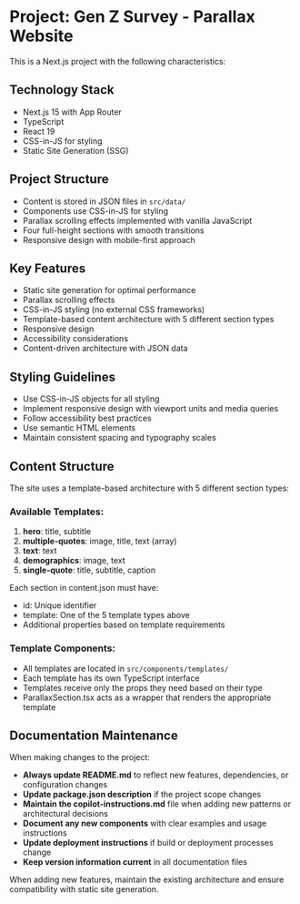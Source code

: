<!-- Use this file to provide workspace-specific custom instructions to Copilot. For more details, visit https://code.visualstudio.com/docs/copilot/copilot-customization#_use-a-githubcopilotinstructionsmd-file -->

# Project: Gen Z Survey - Parallax Website

This is a Next.js project with the following characteristics:

## Technology Stack
- Next.js 15 with App Router
- TypeScript
- React 19
- CSS-in-JS for styling
- Static Site Generation (SSG)

## Project Structure
- Content is stored in JSON files in `src/data/`
- Components use CSS-in-JS for styling
- Parallax scrolling effects implemented with vanilla JavaScript
- Four full-height sections with smooth transitions
- Responsive design with mobile-first approach

## Key Features
- Static site generation for optimal performance
- Parallax scrolling effects
- CSS-in-JS styling (no external CSS frameworks)
- Template-based content architecture with 5 different section types
- Responsive design
- Accessibility considerations
- Content-driven architecture with JSON data

## Styling Guidelines
- Use CSS-in-JS objects for all styling
- Implement responsive design with viewport units and media queries
- Follow accessibility best practices
- Use semantic HTML elements
- Maintain consistent spacing and typography scales

## Content Structure
The site uses a template-based architecture with 5 different section types:

### Available Templates:
1. **hero**: title, subtitle
2. **multiple-quotes**: image, title, text (array)
3. **text**: text
4. **demographics**: image, text
5. **single-quote**: title, subtitle, caption

Each section in content.json must have:
- id: Unique identifier
- template: One of the 5 template types above
- Additional properties based on template requirements

### Template Components:
- All templates are located in `src/components/templates/`
- Each template has its own TypeScript interface
- Templates receive only the props they need based on their type
- ParallaxSection.tsx acts as a wrapper that renders the appropriate template

## Documentation Maintenance
When making changes to the project:
- **Always update README.md** to reflect new features, dependencies, or configuration changes
- **Update package.json description** if the project scope changes
- **Maintain the copilot-instructions.md** file when adding new patterns or architectural decisions
- **Document any new components** with clear examples and usage instructions
- **Update deployment instructions** if build or deployment processes change
- **Keep version information current** in all documentation files

When adding new features, maintain the existing architecture and ensure compatibility with static site generation.
